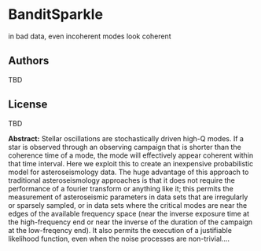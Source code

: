 # BanditSparkle
in bad data, even incoherent modes look coherent

## Authors
TBD

## License
TBD

**Abstract:** Stellar oscillations are stochastically driven high-Q modes. If a star is observed through an observing campaign that is shorter than the coherence time of a mode, the mode will effectively appear coherent within that time interval. Here we exploit this to create an inexpensive probabilistic model for asteroseismology data. The huge advantage of this approach to traditional asteroseismology approaches is that it does not require the performance of a fourier transform or anything like it; this permits the measurement of asteroseismic parameters in data sets that are irregularly or sparsely sampled, or in data sets where the critical modes are near the edges of the available frequency space (near the inverse exposure time at the high-frequency end or near the inverse of the duration of the campaign at the low-freqency end). It also permits the execution of a justifiable likelihood function, even when the noise processes are non-trivial....
